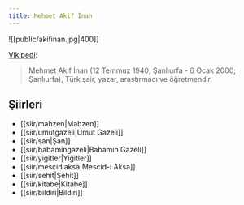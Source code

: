 ```yaml
---
title: Mehmet Akif İnan
---
```


![[public/akifinan.jpg|400]]

[Vikipedi](https://tr.wikipedia.org/wiki/Mehmet_Akif_%C4%B0nan):
> Mehmet Akif İnan (12 Temmuz 1940; Şanlıurfa - 6 Ocak 2000; Şanlıurfa), Türk şair, yazar, araştırmacı ve öğretmendir.

## Şiirleri
- [[siir/mahzen|Mahzen]]
- [[siir/umutgazeli|Umut Gazeli]]
- [[siir/san|Şan]]
- [[siir/babamingazeli|Babamın Gazeli]]
- [[siir/yigitler|Yiğitler]]
- [[siir/mescidiaksa|Mescid-i Aksa]]
- [[siir/sehit|Şehit]]
- [[siir/kitabe|Kitabe]]
- [[siir/bildiri|Bildiri]]

